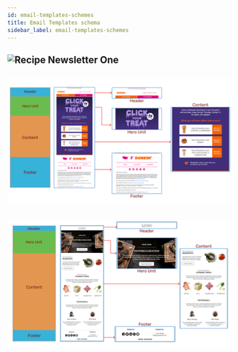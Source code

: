 ```yaml
---
id: email-templates-schemes
title: Email Templates schema
sidebar_label: email-templates-schemes
---
```







![Recipe Newsletter One](https://github.com/LLazyEmail/creative/blob/main/Scheme/RecepiseNewsLetter%231.png?raw=true)
---

![Recipe Newsletter Two](https://github.com/LLazyEmail/creative/blob/main/Scheme/RecepiseNewsLetter%232.png?raw=true)
---

![Recipe Newsletter Three](https://github.com/LLazyEmail/creative/blob/main/Scheme/RecepiseNewsLetter%233.png?raw=true)
---
